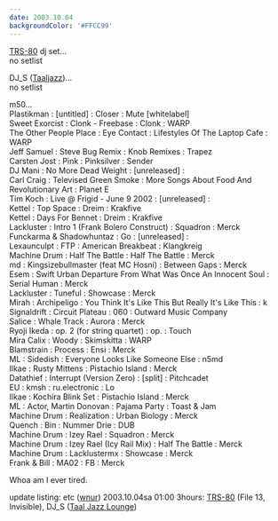 ```yaml
---
date: 2003.10.04
backgroundColor: '#FFCC99'
---
```


[TRS-80](http://www.trs80.com/) dj set...  
no setlist  

DJ\_S ([Taaljazz](http://www.taaljazz.com/))...  
no setlist  

m50...  
Plastikman : \[untitled\] : Closer : Mute \[whitelabel\]  
Sweet Exorcist : Clonk - Freebase : Clonk : WARP  
The Other People Place : Eye Contact : Lifestyles Of The Laptop Cafe : WARP  
Jeff Samuel : Steve Bug Remix : Knob Remixes : Trapez  
Carsten Jost : Pink : Pinksilver : Sender  
DJ Mani : No More Dead Weight : \[unreleased\] :  
Carl Craig : Televised Green Smoke : More Songs About Food And Revolutionary Art : Planet E  
Tim Koch : Live @ Frigid - June 9 2002 : \[unreleased\] :  
Kettel : Top Space : Dreim : Krakfive  
Kettel : Days For Bennet : Dreim : Krakfive  
Lackluster : Intro 1 (Frank Bolero Construct) : Squadron : Merck  
Funckarma & Shadowhuntaz : Go : \[unreleased\] :  
Lexaunculpt : FTP : American Breakbeat : Klangkreig  
Machine Drum : Half The Battle : Half The Battle : Merck  
md : Kingsizebullmaster (feat MC Hosni) : Between Gaps : Merck  
Esem : Swift Urban Departure From What Was Once An Innocent Soul : Serial Human : Merck  
Lackluster : Tuneful : Showcase : Merck  
Mirah : Archipeligo : You Think It's Like This But Really It's Like This : k  
Signaldrift : Circuit Plateau : 060 : Outward Music Company  
Salice : Whale Track : Aurora : Merck  
Ryoji Ikeda : op. 2 (for string quartet) : op. : Touch  
Mira Calix : Woody : Skimskitta : WARP  
Blamstrain : Process : Ensi : Merck  
ML : Sidedish : Everyone Looks Like Someone Else : n5md  
Ilkae : Rusty Mittens : Pistachio Island : Merck  
Datathief : Interrupt (Version Zero) : \[split\] : Pitchcadet  
EU : kmsh : ru.electronic : Lo  
Ilkae : Kochira Blink Set : Pistachio Island : Merck  
ML : Actor, Martin Donovan : Pajama Party : Toast & Jam  
Machine Drum : Realization : Urban Biology : Merck  
Quench : Bin : Nummer Drie : DUB  
Machine Drum : Izey Rael : Squadron : Merck  
Machine Drum : Izey Rael (Icy Rail Mix) : Half The Battle : Merck  
Machine Drum : Lacklustermx : Showcase : Merck  
Frank & Bill : MA02 : FB : Merck  

Whoa am I ever tired.  

update listing: etc ([wnur](http://www.wnur.org/live.ram)) 2003.10.04sa 01:00 3hours: [TRS-80](http://www.trs80.com/) (File 13, Invisible), DJ\_S ([Taal Jazz Lounge](http://www.taaljazz.com/))